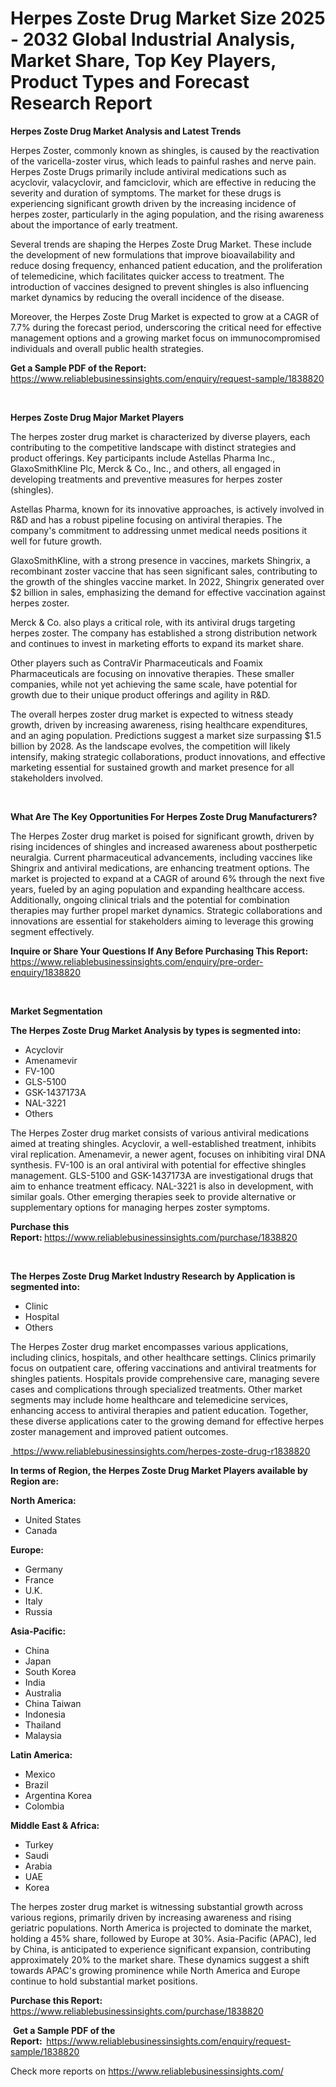 <p><h1>Herpes Zoste Drug Market Size 2025 - 2032 Global Industrial Analysis, Market Share, Top Key Players, Product Types and Forecast Research Report</h1></p><p><strong>Herpes Zoste Drug Market Analysis and Latest Trends</strong></p>
<p><p>Herpes Zoster, commonly known as shingles, is caused by the reactivation of the varicella-zoster virus, which leads to painful rashes and nerve pain. Herpes Zoste Drugs primarily include antiviral medications such as acyclovir, valacyclovir, and famciclovir, which are effective in reducing the severity and duration of symptoms. The market for these drugs is experiencing significant growth driven by the increasing incidence of herpes zoster, particularly in the aging population, and the rising awareness about the importance of early treatment.</p><p>Several trends are shaping the Herpes Zoste Drug Market. These include the development of new formulations that improve bioavailability and reduce dosing frequency, enhanced patient education, and the proliferation of telemedicine, which facilitates quicker access to treatment. The introduction of vaccines designed to prevent shingles is also influencing market dynamics by reducing the overall incidence of the disease. </p><p>Moreover, the Herpes Zoste Drug Market is expected to grow at a CAGR of 7.7% during the forecast period, underscoring the critical need for effective management options and a growing market focus on immunocompromised individuals and overall public health strategies.</p></p>
<p><strong>Get a Sample PDF of the Report:&nbsp;</strong> <a href="https://www.reliablebusinessinsights.com/enquiry/request-sample/1838820?utm_campaign=3292&utm_medium=2&utm_source=Github&utm_content=ia&utm_term=09032025&utm_id=herpes-zoste-drug">https://www.reliablebusinessinsights.com/enquiry/request-sample/1838820</a></p>
<p>&nbsp;</p>
<p><strong>Herpes Zoste Drug Major Market Players</strong></p>
<p><p>The herpes zoster drug market is characterized by diverse players, each contributing to the competitive landscape with distinct strategies and product offerings. Key participants include Astellas Pharma Inc., GlaxoSmithKline Plc, Merck & Co., Inc., and others, all engaged in developing treatments and preventive measures for herpes zoster (shingles).</p><p>Astellas Pharma, known for its innovative approaches, is actively involved in R&D and has a robust pipeline focusing on antiviral therapies. The company's commitment to addressing unmet medical needs positions it well for future growth.</p><p>GlaxoSmithKline, with a strong presence in vaccines, markets Shingrix, a recombinant zoster vaccine that has seen significant sales, contributing to the growth of the shingles vaccine market. In 2022, Shingrix generated over $2 billion in sales, emphasizing the demand for effective vaccination against herpes zoster.</p><p>Merck & Co. also plays a critical role, with its antiviral drugs targeting herpes zoster. The company has established a strong distribution network and continues to invest in marketing efforts to expand its market share.</p><p>Other players such as ContraVir Pharmaceuticals and Foamix Pharmaceuticals are focusing on innovative therapies. These smaller companies, while not yet achieving the same scale, have potential for growth due to their unique product offerings and agility in R&D.</p><p>The overall herpes zoster drug market is expected to witness steady growth, driven by increasing awareness, rising healthcare expenditures, and an aging population. Predictions suggest a market size surpassing $1.5 billion by 2028. As the landscape evolves, the competition will likely intensify, making strategic collaborations, product innovations, and effective marketing essential for sustained growth and market presence for all stakeholders involved.</p></p>
<p>&nbsp;</p>
<p><strong>What Are The Key Opportunities For Herpes Zoste Drug Manufacturers?</strong></p>
<p><p>The Herpes Zoster drug market is poised for significant growth, driven by rising incidences of shingles and increased awareness about postherpetic neuralgia. Current pharmaceutical advancements, including vaccines like Shingrix and antiviral medications, are enhancing treatment options. The market is projected to expand at a CAGR of around 6% through the next five years, fueled by an aging population and expanding healthcare access. Additionally, ongoing clinical trials and the potential for combination therapies may further propel market dynamics. Strategic collaborations and innovations are essential for stakeholders aiming to leverage this growing segment effectively.</p></p>
<p><strong>Inquire or Share Your Questions If Any Before Purchasing This Report:</strong> <a href="https://www.reliablebusinessinsights.com/enquiry/pre-order-enquiry/1838820?utm_campaign=3292&utm_medium=2&utm_source=Github&utm_content=ia&utm_term=09032025&utm_id=herpes-zoste-drug">https://www.reliablebusinessinsights.com/enquiry/pre-order-enquiry/1838820</a></p>
<p>&nbsp;</p>
<p><strong>Market Segmentation</strong></p>
<p><strong>The Herpes Zoste Drug Market Analysis by types is segmented into:</strong></p>
<p><ul><li>Acyclovir</li><li>Amenamevir</li><li>FV-100</li><li>GLS-5100</li><li>GSK-1437173A</li><li>NAL-3221</li><li>Others</li></ul></p>
<p><p>The Herpes Zoster drug market consists of various antiviral medications aimed at treating shingles. Acyclovir, a well-established treatment, inhibits viral replication. Amenamevir, a newer agent, focuses on inhibiting viral DNA synthesis. FV-100 is an oral antiviral with potential for effective shingles management. GLS-5100 and GSK-1437173A are investigational drugs that aim to enhance treatment efficacy. NAL-3221 is also in development, with similar goals. Other emerging therapies seek to provide alternative or supplementary options for managing herpes zoster symptoms.</p></p>
<p><strong>Purchase this Report:&nbsp;</strong><a href="https://www.reliablebusinessinsights.com/purchase/1838820?utm_campaign=3292&utm_medium=2&utm_source=Github&utm_content=ia&utm_term=09032025&utm_id=herpes-zoste-drug">https://www.reliablebusinessinsights.com/purchase/1838820</a></p>
<p>&nbsp;</p>
<p><strong>The Herpes Zoste Drug Market Industry Research by Application is segmented into:</strong></p>
<p><ul><li>Clinic</li><li>Hospital</li><li>Others</li></ul></p>
<p><p>The Herpes Zoster drug market encompasses various applications, including clinics, hospitals, and other healthcare settings. Clinics primarily focus on outpatient care, offering vaccinations and antiviral treatments for shingles patients. Hospitals provide comprehensive care, managing severe cases and complications through specialized treatments. Other market segments may include home healthcare and telemedicine services, enhancing access to antiviral therapies and patient education. Together, these diverse applications cater to the growing demand for effective herpes zoster management and improved patient outcomes.</p></p>
<p><a href="https://www.reliablebusinessinsights.com/herpes-zoste-drug-r1838820?utm_campaign=3292&utm_medium=2&utm_source=Github&utm_content=ia&utm_term=09032025&utm_id=herpes-zoste-drug">&nbsp;https://www.reliablebusinessinsights.com/herpes-zoste-drug-r1838820</a></p>
<p><strong>In terms of Region, the Herpes Zoste Drug Market Players available by Region are:</strong></p>
<p>
    <p> <strong> North America: </strong>
        <ul>
            <li>United States</li>
            <li>Canada</li>
        </ul>
        </p> 
    <p> <strong> Europe: </strong>
        <ul>
            <li>Germany</li>
            <li>France</li>
            <li>U.K.</li>
            <li>Italy</li>
            <li>Russia</li>
        </ul>
        </p> 
    <p> <strong> Asia-Pacific: </strong>
        <ul>
            <li>China</li>
            <li>Japan</li>
            <li>South Korea</li>
            <li>India</li>
            <li>Australia</li>
            <li>China Taiwan</li>
            <li>Indonesia</li>
            <li>Thailand</li>
            <li>Malaysia</li>
        </ul>
        </p> 
    <p> <strong> Latin America: </strong>
        <ul>
            <li>Mexico</li>
            <li>Brazil</li>
            <li>Argentina Korea</li>
            <li>Colombia</li>
        </ul>
        </p> 
    <p> <strong> Middle East & Africa: </strong>
        <ul>
            <li>Turkey</li>
            <li>Saudi</li>
            <li>Arabia</li>
            <li>UAE</li>
            <li>Korea</li>
        </ul>
    </p>
    </p>
<p><p>The herpes zoster drug market is witnessing substantial growth across various regions, primarily driven by increasing awareness and rising geriatric populations. North America is projected to dominate the market, holding a 45% share, followed by Europe at 30%. Asia-Pacific (APAC), led by China, is anticipated to experience significant expansion, contributing approximately 20% to the market share. These dynamics suggest a shift towards APAC's growing prominence while North America and Europe continue to hold substantial market positions.</p></p>
<p><strong>Purchase this Report: </strong><a href="https://www.reliablebusinessinsights.com/purchase/1838820?utm_campaign=3292&utm_medium=2&utm_source=Github&utm_content=ia&utm_term=09032025&utm_id=herpes-zoste-drug">https://www.reliablebusinessinsights.com/purchase/1838820</a></p>
<p>&nbsp;<strong>Get a Sample PDF of the Report:&nbsp;&nbsp;</strong><a href="https://www.reliablebusinessinsights.com/enquiry/request-sample/1838820?utm_campaign=3292&utm_medium=2&utm_source=Github&utm_content=ia&utm_term=09032025&utm_id=herpes-zoste-drug">https://www.reliablebusinessinsights.com/enquiry/request-sample/1838820</a></p>
<p><strong></strong></p>
<p>Check more reports on <a href="https://www.reliablebusinessinsights.com/?utm_campaign=3292&utm_medium=2&utm_source=Github&utm_content=ia&utm_term=09032025&utm_id=herpes-zoste-drug">https://www.reliablebusinessinsights.com/</a></p>